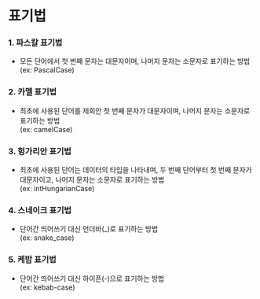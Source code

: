 표기법
======
### 1. 파스칼 표기법
- 모든 단어에서 첫 번째 문자는 대문자이며, 나머지 문자는 소문자로 표기하는 방법   
(ex: PascalCase)

### 2. 카멜 표기법
- 최초에 사용된 단어를 제회안 첫 번째 문자가 대문자이며, 나머지 문자는 소문자로 표기하는 방법   
(ex: camelCase)

### 3. 헝가리안 표기법
- 최초에 사용된 단어는 데이터의 타입을 나타내며, 두 번째 단어부터 첫 번째 문자가 대문자이고, 나머지 문자는 소문자로 표기하는 방법   
(ex: intHungarianCase)

### 4. 스네이크 표기법
- 단어간 띄어쓰기 대신 언더바(_)로 표기하는 방법   
(ex: snake_case)

### 5. 케밥 표기법
- 단어간 띄어쓰기 대신 하이픈(-)으로 표기하는 방법   
(ex: kebab-case)